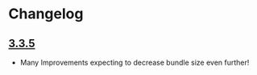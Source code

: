 # Changelog

## [3.3.5](https://github.com/mishoo/UglifyJS2/releases/tag/v3.3.5)

* Many Improvements expecting to decrease bundle size even further!
